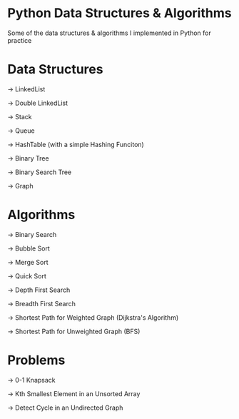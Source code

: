 # Python Data Structures & Algorithms
Some of the data structures & algorithms I implemented in Python for practice

# Data Structures
-> LinkedList

-> Double LinkedList

-> Stack

-> Queue

-> HashTable (with a simple Hashing Funciton)

-> Binary Tree

-> Binary Search Tree

-> Graph

# Algorithms

-> Binary Search

-> Bubble Sort

-> Merge Sort

-> Quick Sort

-> Depth First Search

-> Breadth First Search

-> Shortest Path for Weighted Graph (Dijkstra's Algorithm)

-> Shortest Path for Unweighted Graph (BFS)

# Problems

-> 0-1 Knapsack

-> Kth Smallest Element in an Unsorted Array

-> Detect Cycle in an Undirected Graph
